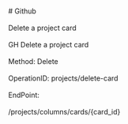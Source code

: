 <br>#     Github</br>
<br>Delete a project card</br>
<br>GH Delete a project card</br>
<br>Method: Delete</br>
<br>OperationID: projects/delete-card</br>
<br>EndPoint:</br>
<br>/projects/columns/cards/{card_id}</br>
